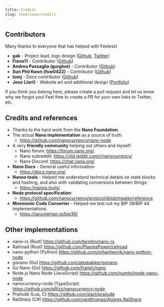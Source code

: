 ```yaml
---
title: Credits
slug: /overview/credits
---
```


## Contributors

Many thanks to everyone that has helped with Feeless!

* **gak** - Project lead, logo design ([Github](https://github.com/gak/), [Twitter](https://twitter.com/gakman))
* **Fiono11** - Contributor ([Github](https://github.com/Fiono11))
* **Andrea Passaglia (gurghet)** - Contributor ([Github](https://github.com/gurghet))
* **Sun Phil Kwon (fsw0422)** - Contributor ([Github](https://github.com/fsw0422))
* **tomj** - Docs contributor ([Github](https://github.com/tomj))
* **Jose (Jart)** - Website art and additional design ([Portfolio](https://jaaartdesigner.wordpress.com/))

If you think you belong here, please create a pull request and let us know why we forgot you!
Feel free to create a PR for your own links to Twitter, etc.

## Credits and references

* Thanks to the hard work from the **Nano Foundation**.
* The actual **Nano implementation** as a source of truth:
  * https://github.com/nanocurrency/nano-node
* A very **friendly community** helping out others and myself:
  * Nano forum: https://forum.nano.org/
  * Nano subreddit: https://old.reddit.com/r/nanocurrency/
  * Nano Discord: https://chat.nano.org/
* **Nano Docs** - General useful information:
  * https://docs.nano.org/
* **Nanoo tools** - Helped me understand technical details on state blocks and hashing, and also with validating
  conversions between things:
  * https://nanoo.tools/
* **Node protocol specification**:
  * https://github.com/nanocurrency/protocol/blob/master/reference
* **Mnemonic Code Converter** - Helped me test out my BIP 39/BIP 44 implementations.
  * https://iancoleman.io/bip39/

## Other implementations

* nano-rs (Rust) https://github.com/termhn/nano-rs
* Railroad (Rust) https://github.com/PlasmaPower/railroad
* nano-python (Python) https://github.com/orhanhenrik/nano-python-node
* gonano (Go) https://github.com/alexbakker/gonano
* Go Nano (Go)  https://github.com/frankh/nano
* Node.js Nano Node (JavaScript) https://github.com/numtel/node-nano-node
* nanocurrency-node (TypeScript) https://github.com/pRizz/nanocurrency-node
* Prailude (Lua, C) https://github.com/slact/prailude
* RaiSharp (C#) https://github.com/vardthomas/Aggrex.RaiSharp

